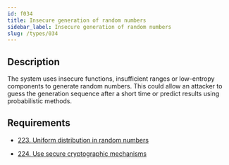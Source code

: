 ```yaml
---
id: f034
title: Insecure generation of random numbers
sidebar_label: Insecure generation of random numbers
slug: /types/034
---
```


## Description

The system uses insecure functions,
insufficient ranges or low-entropy components
to generate random numbers.
This could allow an attacker
to guess the generation sequence
after a short time or predict results
using probabilistic methods.

## Requirements

- [223. Uniform distribution in random numbers](/criteria/cryptography/223)

- [224. Use secure cryptographic mechanisms](/criteria/cryptography/224)
